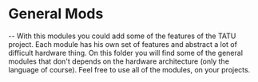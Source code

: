 # General Mods
--
With this modules you could add some of the features of the TATU project.
Each module has his own set of features and abstract a lot of difficult
hardware thing.
On this folder you will find some of the general modules that don't depends
on the hardware architecture (only the language of course).
Feel free to use all of the modules, on your projects.
